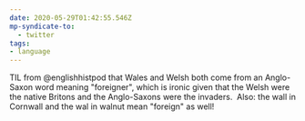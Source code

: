 ```yaml
---
date: 2020-05-29T01:42:55.546Z
mp-syndicate-to:
  - twitter
tags:
- language
---
```


TIL from @englishhistpod that Wales and Welsh both come from an Anglo-Saxon word meaning "foreigner", which is ironic given that the Welsh were the native Britons and the Anglo-Saxons were the invaders. &nbsp;Also: the wall in Cornwall and the wal in walnut mean "foreign" as well!
